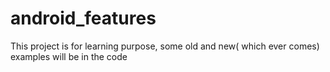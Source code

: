 # android_features
This project is for learning purpose, some old and new( which ever comes)  examples will be in the code
